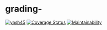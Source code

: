 # grading-
[![yash45](https://circleci.com/gh/yash45/grading-system.svg?style=svg)](https://app.circleci.com/github/yash45/grading-system)
[![Coverage Status](https://coveralls.io/repos/github/yash45/grading-system/badge.svg?branch=master)](https://coveralls.io/github/yash45/grading-system?branch=master)
[![Maintainability](https://api.codeclimate.com/v1/badges/067f40ba77c2fbb27887/maintainability)](https://codeclimate.com/github/yash45/grading-system/maintainability)